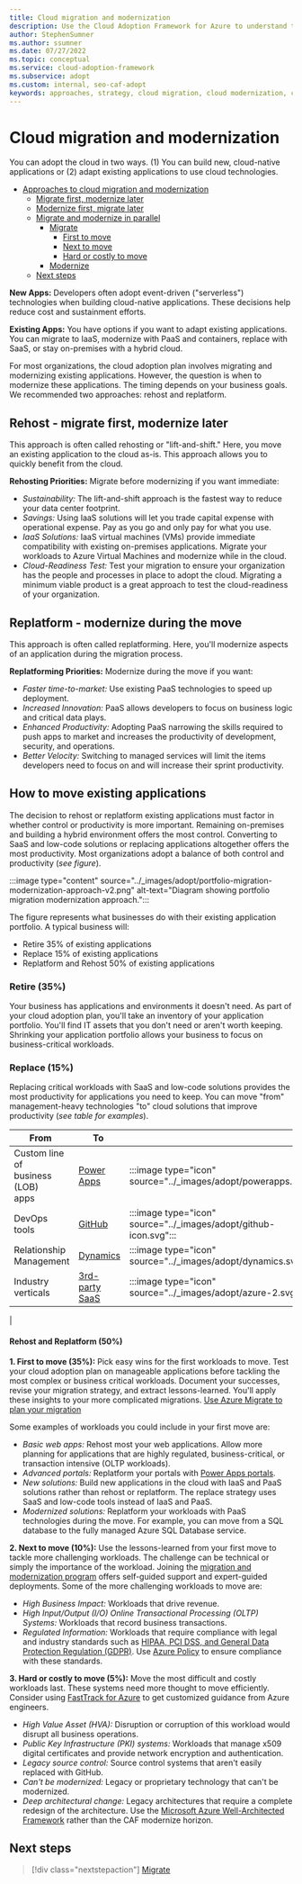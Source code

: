 ```yaml
---
title: Cloud migration and modernization
description: Use the Cloud Adoption Framework for Azure to understand the various approaches to migrate and modernize in your cloud adoption journey.
author: StephenSumner
ms.author: ssumner
ms.date: 07/27/2022
ms.topic: conceptual
ms.service: cloud-adoption-framework
ms.subservice: adopt
ms.custom: internal, seo-caf-adopt
keywords: approaches, strategy, cloud migration, cloud modernization, cloud adoption framework
---
```

# Cloud migration and modernization

You can adopt the cloud in two ways. (1) You can build new, cloud-native applications or (2) adapt existing applications to use cloud technologies.

- [Approaches to cloud migration and modernization](#approaches-to-cloud-migration-and-modernization)
  - [Migrate first, modernize later](#migrate-first-modernize-later)
  - [Modernize first, migrate later](#modernize-first-migrate-later)
  - [Migrate and modernize in parallel](#migrate-and-modernize-in-parallel)
    - [Migrate](#migrate)
      - [First to move](#first-to-move)
      - [Next to move](#next-to-move)
      - [Hard or costly to move](#hard-or-costly-to-move)
    - [Modernize](#modernize)
  - [Next steps](#next-steps)

**New Apps:** Developers often adopt event-driven ("serverless") technologies when building cloud-native applications. These decisions help reduce cost and sustainment efforts.

**Existing Apps:** You have options if you want to adapt existing applications. You can migrate to IaaS, modernize with PaaS and containers, replace with SaaS, or stay on-premises with a hybrid cloud.

For most organizations, the cloud adoption plan involves migrating and modernizing existing applications. However, the question is when to modernize these applications. The timing depends on your business goals. We recommended two approaches: rehost and replatform.

## Rehost - migrate first, modernize later

This approach is often called rehosting or "lift-and-shift." Here, you move an existing application to the cloud as-is. This approach allows you to quickly benefit from the cloud.

**Rehosting Priorities:** Migrate before modernizing if you want immediate:

- *Sustainability:* The lift-and-shift approach is the fastest way to reduce your data center footprint.
- *Savings:* Using IaaS solutions will let you trade capital expense with operational expense. Pay as you go and only pay for what you use.
- *IaaS Solutions:* IaaS virtual machines (VMs) provide immediate compatibility with existing on-premises applications. Migrate your workloads to Azure Virtual Machines and modernize while in the cloud.
- *Cloud-Readiness Test:* Test your migration to ensure your organization has the people and processes in place to adopt the cloud. Migrating a minimum viable product is a great approach to test the cloud-readiness of your organization.  

## Replatform - modernize during the move

This approach is often called replatforming. Here, you'll modernize aspects of an application during the migration process.

**Replatforming Priorities:** Modernize during the move if you want:

- *Faster time-to-market:* Use existing PaaS technologies to speed up deployment.
- *Increased Innovation:* PaaS allows developers to focus on business logic and critical data plays.
- *Enhanced Productivity:* Adopting PaaS narrowing the skills required to push apps to market and increases the productivity of development, security, and operations.
- *Better Velocity:* Switching to managed services will limit the items developers need to focus on and will increase their sprint productivity.


## How to move existing applications

The decision to rehost or replatform existing applications must factor in whether control or productivity is more important. Remaining on-premises and building a hybrid environment offers the most control. Converting to SaaS and low-code solutions or replacing applications altogether offers the most productivity. Most organizations adopt a balance of both control and productivity (*see figure*).


:::image type="content" source="../_images/adopt/portfolio-migration-modernization-approach-v2.png" alt-text="Diagram showing portfolio migration modernization approach.":::

The figure represents what businesses do with their existing application portfolio. A typical business will:

- Retire 35% of existing applications
- Replace 15% of existing applications
- Replatform and Rehost 50% of existing applications

### Retire (35%)


Your business has applications and environments it doesn't need. As part of your cloud adoption plan, you'll take an inventory of your application portfolio. You'll find IT assets that you don't need or aren't worth keeping. Shrinking your application portfolio allows your business to focus on business-critical workloads.


### Replace (15%)


Replacing critical workloads with SaaS and low-code solutions provides the most productivity for applications you need to keep. You can move "from" management-heavy technologies "to" cloud solutions that improve productivity (*see table for examples*).

| From<span title="Replace">&nbsp;</span> | To<span title="To">&nbsp;</span> |<span></span>|
|-|-|-|
|Custom line of <br>business (LOB)<br>apps| [Power Apps](https://docs.microsoft.com/power-apps/powerapps-overview) | :::image type="icon" source="../_images/adopt/powerapps.svg":::
|DevOps tools|[GitHub](https://docs.microsoft.com//learn/modules/introduction-to-github/)|:::image type="icon" source="../_images/adopt/github-icon.svg":::
|Relationship <br>Management|[Dynamics](https://docs.microsoft.com/dynamics365/get-started/intro-crossapp-index)|:::image type="icon" source="../_images/adopt/dynamics.svg":::
|Industry <br>verticals|[3rd-party <br>SaaS](https://azuremarketplace.microsoft.com/marketplace/apps)|:::image type="icon" source="../_images/adopt/azure-2.svg":::
|

#### Rehost and Replatform (50%)

**1. First to move (35%):**  Pick easy wins for the first workloads to move. Test your cloud adoption plan on manageable applications before tackling the most complex or business critical workloads. Document your successes, revise your migration strategy, and extract lessons-learned. You'll apply these insights to your more complicated migrations. [Use Azure Migrate to plan your migration](/azure-docs-pr/articles/migrate/migrate-services-overview.md)

Some examples of workloads you could include in your first move are:


- *Basic web apps:* Rehost most your web applications. Allow more planning for applications that are highly regulated, business-critical, or transaction intensive (OLTP workloads).
- *Advanced portals:* Replatform your portals with [Power Apps portals](/powerapps-docs/powerapps-docs/maker/portals/overview.md).
- *New solutions:* Build new applications in the cloud with IaaS and PaaS solutions rather than rehost or replatform. The replace strategy uses SaaS and low-code tools instead of IaaS and PaaS.
- *Modernized solutions:* Replatform your workloads with PaaS technologies during the move. For example, you can move from a SQL database to the fully managed Azure SQL Database service.

**2. Next to move (10%):** Use the lessons-learned from your first move to tackle more challenging workloads. The challenge can be technical or simply the importance of the workload. Joining the [migration and modernization program](https://azure.microsoft.com/migration/) offers self-guided support and expert-guided deployments. Some of the more challenging workloads to move are:

- *High Business Impact:* Workloads that drive revenue.
- *High Input/Output (I/O) Online Transactional Processing (OLTP) Systems:* Workloads that record business transactions.
- *Regulated Information:* Workloads that require compliance with legal and industry standards such as [HIPAA, PCI DSS, and General Data Protection Regulation (GDPR)](/../cloud-adoption-framework-pr/docs/govern/policy-compliance/regulatory-compliance.md). Use [Azure Policy](/azure/governance/policy/concepts/regulatory-compliance.md) to ensure compliance with these standards.

**3. Hard or costly to move (5%):** Move the most difficult and costly workloads last. These systems need more thought to move efficiently. Consider using [FastTrack for Azure](https://azure.microsoft.com/programs/azure-fasttrack/?v=18.03#overview) to get customized guidance from Azure engineers.

- *High Value Asset (HVA):* Disruption or corruption of this workload would disrupt all business operations.
- *Public Key Infrastructure (PKI) systems:* Workloads that manage x509 digital certificates and provide network encryption and authentication.
- *Legacy source control:* Source control systems that aren't easily replaced with GitHub.
- *Can't be modernized:* Legacy or proprietary technology that can't be modernized.
- *Deep architectural change:* Legacy architectures that require a complete redesign of the architecture. Use the [Microsoft Azure Well-Architected Framework](/well-architected-pr/well-architected/index.md) rather than the CAF modernize horizon.


## Next steps

> [!div class="nextstepaction"]
> [Migrate](../migrate/index.md)
